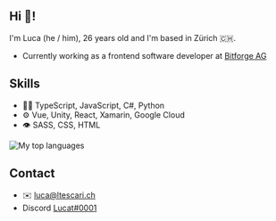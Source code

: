 ## Hi 👋!

I'm Luca (he / him), 26 years old and I'm based in Zürich 🇨🇭.

- Currently working as a frontend software developer at [Bitforge AG](https://www.bitforge.ch)

## Skills

- 👨‍💻 TypeScript, JavaScript, C#, Python
- ⚙️ Vue, Unity, React, Xamarin, Google Cloud
- 👁️ SASS, CSS, HTML

![My top languages](https://wakatime.com/share/@lucatescari/315e902b-af3c-4b1e-a69d-2aa692cf5eca.svg)

## Contact
- ✉️ [luca@ltescari.ch](mailto:luca@ltescari.ch)
- Discord [Lucat#0001](https://discordapp.com/users/lucat#0001)
